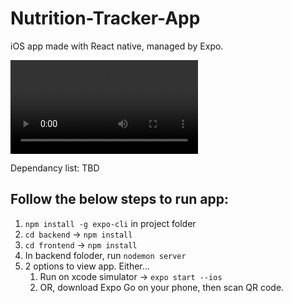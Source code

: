 # Nutrition-Tracker-App
iOS app made with React native, managed by Expo.

![Demo](https://user-images.githubusercontent.com/29593134/132616352-243ab3f0-3a83-4db0-a29d-956b5616c8d7.mp4)

Dependancy list: TBD

## Follow the below steps to run app:
  1. `npm install -g expo-cli` in project folder
  2. `cd backend` -> `npm install`
  3. `cd frontend` -> `npm install`
  4. In backend foloder, run `nodemon server`
  5. 2 options to view app. Either...
      1. Run on xcode simulator -> `expo start --ios`
      2. OR, download Expo Go on your phone, then scan QR code. 


